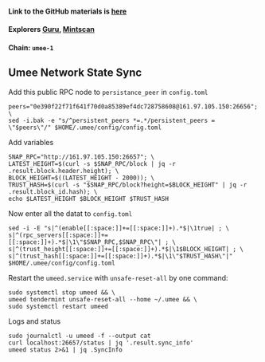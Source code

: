 #### Link to the GitHub materials is [here](https://github.com/umee-network)
#### Explorers [Guru](https://umee.explorers.guru/), [Mintscan](https://www.mintscan.io/umee/)
#### Chain: `umee-1`
## Umee Network State Sync
Add this public RPC node to `persistance_peer` in `config.toml`
```
peers="0e390f22f71f641f70d0a85389ef4dc728758608@161.97.105.150:26656"; \
sed -i.bak -e "s/^persistent_peers *=.*/persistent_peers = \"$peers\"/" $HOME/.umee/config/config.toml
```
Add variables
```
SNAP_RPC="http://161.97.105.150:26657"; \
LATEST_HEIGHT=$(curl -s $SNAP_RPC/block | jq -r .result.block.header.height); \
BLOCK_HEIGHT=$((LATEST_HEIGHT - 2000)); \
TRUST_HASH=$(curl -s "$SNAP_RPC/block?height=$BLOCK_HEIGHT" | jq -r .result.block_id.hash); \
echo $LATEST_HEIGHT $BLOCK_HEIGHT $TRUST_HASH
```
Now enter all the datat to `config.toml`
```
sed -i -E "s|^(enable[[:space:]]+=[[:space:]]+).*$|\1true| ; \
s|^(rpc_servers[[:space:]]+=[[:space:]]+).*$|\1\"$SNAP_RPC,$SNAP_RPC\"| ; \
s|^(trust_height[[:space:]]+=[[:space:]]+).*$|\1$BLOCK_HEIGHT| ; \
s|^(trust_hash[[:space:]]+=[[:space:]]+).*$|\1\"$TRUST_HASH\"|" $HOME/.umee/config/config.toml
```
Restart the `umeed.service` with `unsafe-reset-all` by one command:
```
sudo systemctl stop umeed && \
umeed tendermint unsafe-reset-all --home ~/.umee && \
sudo systemctl restart umeed
```
Logs and status
```
sudo journalctl -u umeed -f --output cat
curl localhost:26657/status | jq '.result.sync_info'
umeed status 2>&1 | jq .SyncInfo
```
